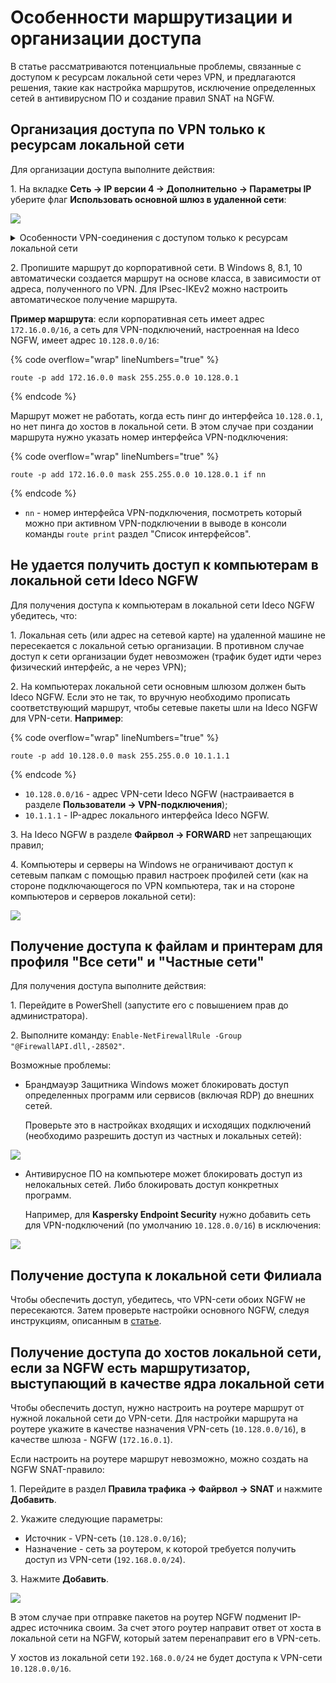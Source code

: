 # Особенности маршрутизации и организации доступа

В статье рассматриваются потенциальные проблемы, связанные с доступом к ресурсам локальной сети через VPN, и предлагаются решения, такие как настройка маршрутов, исключение определенных сетей в антивирусном ПО и создание правил SNAT на NGFW.

## Организация доступа по VPN только к ресурсам локальной сети

Для организации доступа выполните действия:

1\. На вкладке **Сеть -> IP версии 4 -> Дополнительно -> Параметры IP** уберите флаг **Использовать основной шлюз в удаленной сети**:

![](/.gitbook/assets/features3.png)

<details>

<summary>Особенности VPN-соединения с доступом только к ресурсам локальной сети</summary>

При выборе типа передачи маршрутов **Отправлять только указанные сети** маршрут до VPN-сервера и DNS-сервера построен не будет.

Если в NGFW добавить передачу IP-адреса VPN-сервера NGFW (DNS), то маршрут восстановится, а домен будет преобразовываться со следующими особенностями:

* Таблица с включенным шлюзом:

![](/.gitbook/assets/features4.png)

* Таблица с отключенным шлюзом:

![](/.gitbook/assets/features5.png)

* Таблица с отключенным шлюзом и добавленной публикацией IP NGFW:

![](/.gitbook/assets/features6.png)

Маршрут до сервера (в примере - 10.200.0.1) добавляется, но имеет более низкий приоритет, чем маршрут по-умолчанию. Соответственно запросы обрабатываются с задержкой и не обрабатываются при перехвате маршрутом по-умолчанию.

Рекомендуем вручную указать маршрут до DNS NGFW либо добавить его в список публикуемых маршрутов на стороне NGFW. Также можно использовать сторонний DNS-сервер.

</details>

2\. Пропишите маршрут до корпоративной сети. В Windows 8, 8.1, 10 автоматически создается маршрут на основе класса, в зависимости от адреса, полученного по VPN. Для IPsec-IKEv2 можно настроить автоматическое получение маршрута.

**Пример маршрута**: если корпоративная сеть имеет адрес `172.16.0.0/16`, а сеть для VPN-подключений, настроенная на Ideco NGFW, имеет адрес `10.128.0.0/16`:

{% code overflow="wrap" lineNumbers="true" %}
```
route -p add 172.16.0.0 mask 255.255.0.0 10.128.0.1
```
{% endcode %}

Маршрут может не работать, когда есть пинг до интерфейса `10.128.0.1`, но нет пинга до хостов в локальной сети. В этом случае при создании маршрута нужно указать номер интерфейса VPN-подключения:

{% code overflow="wrap" lineNumbers="true" %}
```
route -p add 172.16.0.0 mask 255.255.0.0 10.128.0.1 if nn
```
{% endcode %}

* `nn` - номер интерфейса VPN-подключения, посмотреть который можно при активном VPN-подключении в выводе в консоли команды `route print` раздел "Список интерфейсов".

## Не удается получить доступ к компьютерам в локальной сети Ideco NGFW

Для получения доступа к компьютерам в локальной сети Ideco NGFW убедитесь, что:

1\. Локальная сеть (или адрес на сетевой карте) на удаленной машине не пересекается с локальной сетью организации. В противном случае доступ к сети организации будет невозможен (трафик будет идти через физический интерфейс, а не через VPN);

2\. На компьютерах локальной сети основным шлюзом должен быть Ideco NGFW. Если это не так, то вручную необходимо прописать соответствующий маршрут, чтобы сетевые пакеты шли на Ideco NGFW для VPN-сети. **Например**:

{% code overflow="wrap" lineNumbers="true" %}
```
route -p add 10.128.0.0 mask 255.255.0.0 10.1.1.1
```
{% endcode %}

* `10.128.0.0/16` - адрес VPN-сети Ideco NGFW (настраивается в разделе **Пользователи -> VPN-подключения**);
* `10.1.1.1` - IP-адрес локального интерфейса Ideco NGFW.

3\. На Ideco NGFW в разделе **Файрвол -> FORWARD** нет запрещающих правил;

4\. Компьютеры и серверы на Windows не ограничивают доступ к сетевым папкам с помощью правил настроек профилей сети (как на стороне подключающегося по VPN компьютера, так и на стороне компьютеров и серверов локальной сети):

![](/.gitbook/assets/features.png)

## Получение доступа к файлам и принтерам для профиля "Все сети" и "Частные сети"

Для получения доступа выполните действия:

1\. Перейдите в PowerShell (запустите его с повышением прав до администратора).

2\. Выполните команду: `Enable-NetFirewallRule -Group "@FirewallAPI.dll,-28502"`.

Возможные проблемы:

* Брандмауэр Защитника Windows может блокировать доступ определенных программ или сервисов (включая RDP) до внешних сетей.

    Проверьте это в настройках входящих и исходящих подключений (необходимо разрешить доступ из частных и локальных сетей):

![](/.gitbook/assets/features1.png)

* Антивирусное ПО на компьютере может блокировать доступ из нелокальных сетей. Либо блокировать доступ конкретных программ.

    Например, для **Kaspersky Endpoint Security** нужно добавить сеть для VPN-подключений (по умолчанию `10.128.0.0/16`) в исключения:

![](/.gitbook/assets/features2.png)

## Получение доступа к локальной сети Филиала

Чтобы обеспечить доступ, убедитесь, что VPN-сети обоих NGFW не пересекаются. Затем проверьте настройки основного NGFW, следуя инструкциям, описанным в [статье](/settings/services/ipsec/site-to-site/ipsec-utm-to-utm-tunnel.md).

## Получение доступа до хостов локальной сети, если за NGFW есть маршрутизатор, выступающий в качестве ядра локальной сети

Чтобы обеспечить доступ, нужно настроить на роутере маршрут от нужной локальной сети до VPN-сети. Для настройки маршрута на роутере укажите в качестве назначения VPN-сеть (`10.128.0.0/16`), в качестве шлюза - NGFW (`172.16.0.1`).

Если настроить на роутере маршрут невозможно, можно создать на NGFW SNAT-правило:

1\. Перейдите в раздел **Правила трафика -> Файрвол -> SNAT** и нажмите **Добавить**.

2\. Укажите следующие параметры:

* Источник - VPN-сеть (`10.128.0.0/16`);
* Назначение - сеть за роутером, к которой требуется получить доступ из VPN-сети (`192.168.0.0/24`).

3\. Нажмите **Добавить**.

![](/.gitbook/assets/firewall13.png)

В этом случае при отправке пакетов на роутер NGFW подменит IP-адрес источника своим. За счет этого роутер направит ответ от хоста в локальной сети на NGFW, который затем перенаправит его в VPN-сеть.

У хостов из локальной сети `192.168.0.0/24` не будет доступа к VPN-сети `10.128.0.0/16`.
